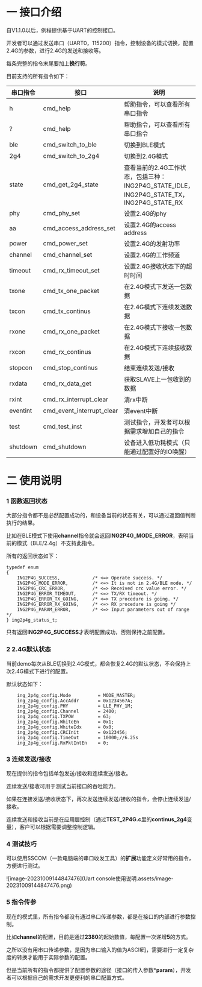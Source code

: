 # 一 接口介绍

自V1.1.0以后，例程提供基于UART的控制接口。

开发者可以通过发送串口（UART0，115200）指令，控制设备的模式切换，配置2.4G的参数，进行2.4G的发送和接收等。

每条完整的指令末尾要加上**换行符**。

目前支持的所有指令如下：

| 串口指令 | 接口                      | 说明                                                         |
| -------- | ------------------------- | ------------------------------------------------------------ |
| h        | cmd_help                  | 帮助指令，可以查看所有串口指令                               |
| ?        | cmd_help                  | 帮助指令，可以查看所有串口指令                               |
| ble      | cmd_switch_to_ble         | 切换到BLE模式                                                |
| 2g4      | cmd_switch_to_2g4         | 切换到2.4G模式                                               |
| state    | cmd_get_2g4_state         | 查看当前的2.4G工作状态，包括三种：ING2P4G_STATE_IDLE，ING2P4G_STATE_TX，ING2P4G_STATE_RX |
| phy      | cmd_phy_set               | 设置2.4G的phy                                                |
| aa       | cmd_access_address_set    | 设置2.4G的access address                                     |
| power    | cmd_power_set             | 设置2.4G的发射功率                                           |
| channel  | cmd_channel_set           | 设置2.4G的工作频道                                           |
| timeout  | cmd_rx_timeout_set        | 设置2.4G接收状态下的超时时间                                 |
| txone    | cmd_tx_one_packet         | 在2.4G模式下发送一包数据                                     |
| txcon    | cmd_tx_continus           | 在2.4G模式下连续发送数据                                     |
| rxone    | cmd_rx_one_packet         | 在2.4G模式下接收一包数据                                     |
| rxcon    | cmd_rx_continus           | 在2.4G模式下连续接收数据                                     |
| stopcon  | cmd_stop_continus         | 结束连续发送/接收                                            |
| rxdata   | cmd_rx_data_get           | 获取SLAVE上一包收到的数据                                    |
| rxint    | cmd_rx_interrupt_clear    | 清rx中断                                                     |
| eventint | cmd_event_interrupt_clear | 清event中断                                                  |
| test     | cmd_test_inst             | 测试指令，开发者可以根据需求增加自己的指令                   |
| shutdown | cmd_shutdown              | 设备进入低功耗模式（只能通过配置好的IO唤醒）                 |

# 二 使用说明

### 1 函数返回状态

大部分指令都不是必然配置成功的，和设备当前的状态有关，可以通过返回值判断执行的结果。

比如在BLE模式下使用**channel**指令就会返回**ING2P4G_MODE_ERROR**，表明当前的模式（BLE/2.4g）不支持此指令。

所有的返回状态如下：

```
typedef enum
{
    ING2P4G_SUCCESS,            /* <=> Operate success. */
    ING2P4G_MODE_ERROR,         /* <=> It is not in 2.4G/BLE mode. */
    ING2P4G_CRC_ERROR,          /* <=> Received crc value error. */
    ING2P4G_ERROR_TIMEOUT,      /* <=> TX/RX timeout. */
    ING2P4G_ERROR_TX_GOING,     /* <=> TX procedure is going. */
    ING2P4G_ERROR_RX_GOING,     /* <=> RX procedure is going */
    ING2P4G_PARAM_ERROR,        /* <=> Input parameters out of range */
} ing2p4g_status_t;
```

只有返回**ING2P4G_SUCCESS**才表明配置成功，否则保持之前配置。

### 2 2.4G默认状态

当前demo每次从BLE切换到2.4G模式，都会恢复2.4G的默认状态，不会保持上次2.4G模式下进行的配置。

默认状态如下：

```
    ing_2p4g_config.Mode          = MODE_MASTER;
    ing_2p4g_config.AccAddr       = 0x1234567A;
    ing_2p4g_config.PHY           = LLE_PHY_1M;
    ing_2p4g_config.Channel       = 2400;
    ing_2p4g_config.TXPOW         = 63;
    ing_2p4g_config.WhiteEn       = 0x1;
    ing_2p4g_config.WhiteIdx      = 0x0;
    ing_2p4g_config.CRCInit       = 0x123456;
    ing_2p4g_config.TimeOut       = 10000;//6.25s
    ing_2p4g_config.RxPktIntEn    = 0;
```

### 3 连续发送/接收

现在提供的指令包括单包发送/接收和连续发送/接收。

连续发送/接收可用于测试当前接口的吞吐能力。

如果在连接发送/接收状态下，再次发送连续发送/接收的指令，会停止连续发送/接收。

连续发送和接收当前是在应用层控制（通过**TEST_2P4G.c**里的**continus_2g4**变量），客户可以根据需要调整控制逻辑。

### 4 测试技巧

可以使用SSCOM（一款电脑端的串口收发工具）的**扩展**功能定义好常用的指令，方便进行测试。

![image-20231009144847476](Uart console使用说明.assets/image-20231009144847476.png)

### 5 指令传参

现在的模式里，所有指令都没有通过串口传递参数，都是在接口的内部进行参数控制。

比如**channel**的配置，目前是通过**2380**的起始数值，每配置一次递增**5**的方式。

之所以没有用串口传递参数，是因为串口输入的值为ASCII码，需要进行一定复杂度的转换才能用于实际参数的配置。

但是当前所有的指令都提供了配置参数的途径（接口的传入参数***param**），开发者可以根据自己的需求开发更便利的串口配置方式。